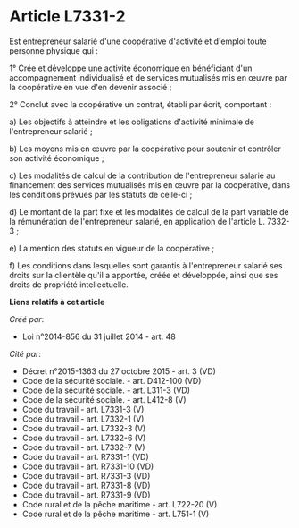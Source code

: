 # Article L7331-2

Est entrepreneur salarié d'une coopérative d'activité et d'emploi toute personne physique qui : 

1° Crée et développe une activité économique en bénéficiant d'un accompagnement individualisé et de services mutualisés mis
en œuvre par la coopérative en vue d'en devenir associé ; 

2° Conclut avec la coopérative un contrat, établi par écrit, comportant : 

a) Les objectifs à atteindre et les obligations d'activité minimale de l'entrepreneur salarié ; 

b) Les moyens mis en œuvre par la coopérative pour soutenir et contrôler son activité économique ; 

c) Les modalités de calcul de la contribution de l'entrepreneur salarié au financement des services mutualisés mis en œuvre
par la coopérative, dans les conditions prévues par les statuts de celle-ci ; 

d) Le montant de la part fixe et les modalités de calcul de la part variable de la rémunération de l'entrepreneur salarié, en
application de l'article L. 7332-3 ; 

e) La mention des statuts en vigueur de la coopérative ; 

f) Les conditions dans lesquelles sont garantis à l'entrepreneur salarié ses droits sur la clientèle qu'il a apportée, créée
et développée, ainsi que ses droits de propriété intellectuelle.

**Liens relatifs à cet article**

_Créé par_:

  - Loi n°2014-856 du 31 juillet 2014 - art. 48

_Cité par_:

  - Décret n°2015-1363 du 27 octobre 2015 - art. 3 (VD)
  - Code de la sécurité sociale. - art. D412-100 (VD)
  - Code de la sécurité sociale. - art. L311-3 (VD)
  - Code de la sécurité sociale. - art. L412-8 (V)
  - Code du travail - art. L7331-3 (V)
  - Code du travail - art. L7332-1 (V)
  - Code du travail - art. L7332-3 (V)
  - Code du travail - art. L7332-6 (V)
  - Code du travail - art. L7332-7 (V)
  - Code du travail - art. R7331-1 (VD)
  - Code du travail - art. R7331-10 (VD)
  - Code du travail - art. R7331-3 (VD)
  - Code du travail - art. R7331-8 (VD)
  - Code du travail - art. R7331-9 (VD)
  - Code rural et de la pêche maritime - art. L722-20 (V)
  - Code rural et de la pêche maritime - art. L751-1 (V)
